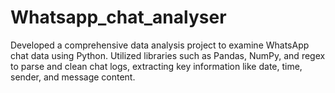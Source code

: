 # Whatsapp_chat_analyser
Developed a comprehensive data analysis project to examine WhatsApp chat data using Python. Utilized libraries such as Pandas, NumPy, and regex to parse and clean chat logs, extracting key information like date, time, sender, and message content. 
